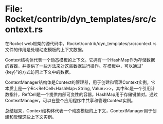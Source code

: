 # File: Rocket/contrib/dyn_templates/src/context.rs

在Rocket web框架的源代码中，Rocket/contrib/dyn_templates/src/context.rs文件的作用是处理动态模板的上下文数据。

Context结构体代表一个动态模板的上下文。它拥有一个HashMap作为存储数据的容器，并提供了一些方法来对这些数据进行操作。在模板中，可以通过"{key}"的方式访问上下文中的数据。

ContextManager结构体是Context的管理器，用于创建和管理Context实例。它本质上是一个Rc<RefCell<HashMap<String, Value>>>，其中Rc是一个引用计数指针，RefCell是一个提供内部可变性的容器，HashMap用于存储键值对。通过ContextManager，可以在整个应用程序中共享和管理Context实例。

总结起来，Context结构体代表一个动态模板的上下文，ContextManager用于创建和管理这些上下文实例。

